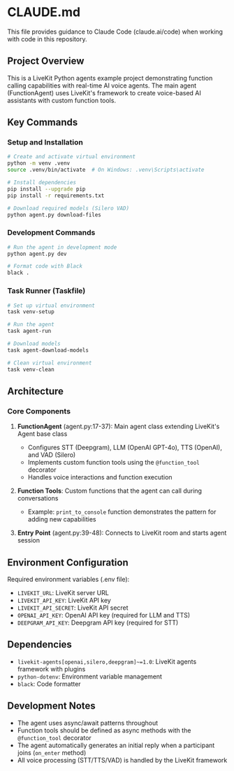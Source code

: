 # CLAUDE.md

This file provides guidance to Claude Code (claude.ai/code) when working with code in this repository.

## Project Overview

This is a LiveKit Python agents example project demonstrating function calling capabilities with real-time AI voice agents. The main agent (FunctionAgent) uses LiveKit's framework to create voice-based AI assistants with custom function tools.

## Key Commands

### Setup and Installation
```bash
# Create and activate virtual environment
python -m venv .venv
source .venv/bin/activate  # On Windows: .venv\Scripts\activate

# Install dependencies
pip install --upgrade pip
pip install -r requirements.txt

# Download required models (Silero VAD)
python agent.py download-files
```

### Development Commands
```bash
# Run the agent in development mode
python agent.py dev

# Format code with Black
black .
```

### Task Runner (Taskfile)
```bash
# Set up virtual environment
task venv-setup

# Run the agent
task agent-run

# Download models
task agent-download-models

# Clean virtual environment
task venv-clean
```

## Architecture

### Core Components

1. **FunctionAgent** (agent.py:17-37): Main agent class extending LiveKit's Agent base class
   - Configures STT (Deepgram), LLM (OpenAI GPT-4o), TTS (OpenAI), and VAD (Silero)
   - Implements custom function tools using the `@function_tool` decorator
   - Handles voice interactions and function execution

2. **Function Tools**: Custom functions that the agent can call during conversations
   - Example: `print_to_console` function demonstrates the pattern for adding new capabilities

3. **Entry Point** (agent.py:39-48): Connects to LiveKit room and starts agent session

## Environment Configuration

Required environment variables (.env file):
- `LIVEKIT_URL`: LiveKit server URL
- `LIVEKIT_API_KEY`: LiveKit API key
- `LIVEKIT_API_SECRET`: LiveKit API secret
- `OPENAI_API_KEY`: OpenAI API key (required for LLM and TTS)
- `DEEPGRAM_API_KEY`: Deepgram API key (required for STT)

## Dependencies

- `livekit-agents[openai,silero,deepgram]~=1.0`: LiveKit agents framework with plugins
- `python-dotenv`: Environment variable management
- `black`: Code formatter

## Development Notes

- The agent uses async/await patterns throughout
- Function tools should be defined as async methods with the `@function_tool` decorator
- The agent automatically generates an initial reply when a participant joins (`on_enter` method)
- All voice processing (STT/TTS/VAD) is handled by the LiveKit framework